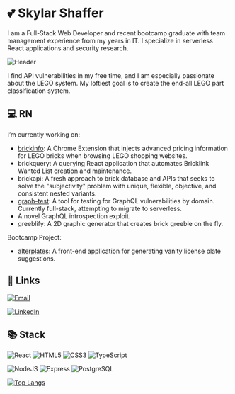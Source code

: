 # :two_hearts: Skylar Shaffer

I am a Full-Stack Web Developer and recent bootcamp graduate with team management experience from my years in IT. I specialize in serverless React applications and security research.

![Header](https://github.com/skylarshaffer/skylarshaffer/assets/161654841/921436e3-f794-4c9b-bd40-957c9045b3ba)

I find API vulnerabilities in my free time, and I am especially passionate about the LEGO system. My loftiest goal is to create the end-all LEGO part classification system.

## :computer: RN

I’m currently working on:
- [brickinfo](https://github.com/skylarshaffer/brickinfo): A Chrome Extension that injects advanced pricing information for LEGO bricks when browsing LEGO shopping websites.
- brickquery: A querying React application that automates Bricklink Wanted List creation and maintenance.
- brickapi: A fresh approach to brick database and APIs that seeks to solve the "subjectivity" problem with unique, flexible, objective, and consistent nested variants.
- [graph-test](https://github.com/skylarshaffer/graph-test): A tool for testing for GraphQL vulnerabilities by domain. Currently full-stack, attempting to migrate to serverless.
- A novel GraphQL introspection exploit.
- greeblify: A 2D graphic generator that creates brick greeble on the fly.

Bootcamp Project:
- [alterplates](https://github.com/skylarshaffer/alterplates): A front-end application for generating vanity license plate suggestions.

## :link: Links

[![Email](https://img.shields.io/badge/Email-s%40skylarshaffer.com-708090?logo=mail.ru)](mailto:s@skylarshaffer.com)

[![LinkedIn](https://img.shields.io/badge/LinkedIn-skylarshaffer-0072b1?logo=linkedin)](https://www.linkedin.com/in/skylarshaffer/)

## :books: Stack

![React](https://img.shields.io/badge/React-20232A?logo=react&logoColor=white)
![HTML5](https://img.shields.io/badge/HTML5-E34F26?logo=html5&logoColor=white)
![CSS3](https://img.shields.io/badge/CSS3-1572B6?logo=css3&logoColor=white)
![TypeScript](https://img.shields.io/badge/TypeScript-007ACC?logo=typescript&logoColor=white)

![NodeJS](https://img.shields.io/badge/Node.js-339933?logo=nodedotjs&logoColor=white)
![Express](https://img.shields.io/badge/Express.js-000000?logo=express&logoColor=white)
![PostgreSQL](https://img.shields.io/badge/PostgreSQL-316192?logo=postgresql&logoColor=white)

[![Top Langs](https://github-readme-stats.vercel.app/api/top-langs/?username=skylarshaffer&layout=compact)](https://github.com/anuraghazra/github-readme-stats)

